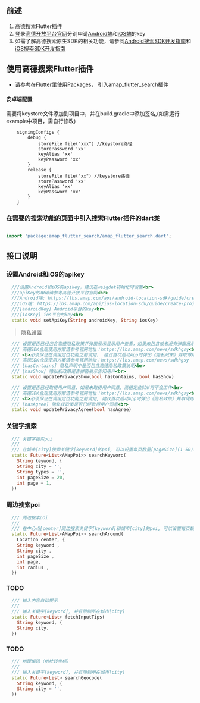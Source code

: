 
##  前述 

1. 高德搜索Flutter插件
2. 登录[高德开放平台官网](https://lbs.amap.com/api/)分别申请[Android端](https://lbs.amap.com/api/android-location-sdk/guide/create-project/get-key/)和[iOS端](https://lbs.amap.com/api/ios-location-sdk/guide/create-project/get-key)的key
3. 如需了解高德搜索原生SDK的相关功能，请参阅[Android搜索SDK开发指南](https://lbs.amap.com/api/android-sdk/guide/map-data/poi)和[iOS搜索SDK开发指南](https://lbs.amap.com/api/ios-sdk/guide/map-data/poi)


## 使用高德搜索Flutter插件
* 请参考[在Flutter里使用Packages](https://flutter.cn/docs/development/packages-and-plugins/using-packages)， 引入amap_flutter_search插件

#### 安卓端配置
需要将keystore文件添加到项目中，并在build.gradle中添加签名,(如需运行example中项目，需自行修改)
```
    signingConfigs {
        debug {
            storeFile file("xxx") //keystore路径
            storePassword 'xx'
            keyAlias 'xx'
            keyPassword 'xx'
        }
        release {
            storeFile file("xx") //keystore路径
            storePassword 'xx'
            keyAlias 'xx'
            keyPassword 'xx'
        }
    }

```



### 在需要的搜索功能的页面中引入搜索Flutter插件的dart类
``` Dart

import 'package:amap_flutter_search/amap_flutter_search.dart';
```
## 接口说明

### 设置Android和iOS的apikey
``` Dart
  ///设置Android和iOS的apikey，建议在weigdet初始化时设置<br>
  ///apiKey的申请请参考高德开放平台官网<br>
  ///Android端: https://lbs.amap.com/api/android-location-sdk/guide/create-project/get-key<br>
  ///iOS端: https://lbs.amap.com/api/ios-location-sdk/guide/create-project/get-key<br>
  ///[androidKey] Android平台的key<br>
  ///[iosKey] ios平台的key<br>
  static void setApiKey(String androidKey, String iosKey)
```
> 隐私设置

``` Dart
  /// 设置是否已经包含高德隐私政策并弹窗展示显示用户查看，如果未包含或者没有弹窗展示，高德定位SDK将不会工作<br>
  /// 高德SDK合规使用方案请参考官网地址：https://lbs.amap.com/news/sdkhgsy<br>
  /// <b>必须保证在调用定位功能之前调用， 建议首次启动App时弹出《隐私政策》并取得用户同意</b><br>
  /// 高德SDK合规使用方案请参考官网地址：https://lbs.amap.com/news/sdkhgsy
  /// [hasContains] 隐私声明中是否包含高德隐私政策说明<br>
  /// [hasShow] 隐私权政策是否弹窗展示告知用户<br>
  static void updatePrivacyShow(bool hasContains, bool hasShow)

  /// 设置是否已经取得用户同意，如果未取得用户同意，高德定位SDK将不会工作<br>
  /// 高德SDK合规使用方案请参考官网地址：https://lbs.amap.com/news/sdkhgsy<br>
  /// <b>必须保证在调用定位功能之前调用, 建议首次启动App时弹出《隐私政策》并取得用户同意</b><br>
  /// [hasAgree] 隐私权政策是否已经取得用户同意<br>
  static void updatePrivacyAgree(bool hasAgree)
```
### 关键字搜索
``` Dart
  /// 关键字搜索poi
  ///
  /// 在城市[city]搜索关键字[keyword]的poi, 可以设置每页数量[pageSize](1-50)和第[page](1-100)页
  static Future<List<AMapPoi>> searchKeyword(
    String keyword, {
    String city = '',
    String types = '',
    int pageSize = 20,
    int page = 1,
  })
```
### 周边搜索poi
``` Dart
  /// 周边搜索poi
  ///
  /// 在中心点[center]周边搜索关键字[keyword]和城市[city]的poi, 可以设置每页数量[pageSize](1-50)和第[page](1-100)页
  static Future<List<AMapPoi>> searchAround(
    Location center, {
    String keyword ,
    String city ,
    int pageSize ,
    int page,
    int radius ,
  })
```
### TODO
``` Dart
  /// 输入内容自动提示
  ///
  /// 输入关键字[keyword], 并且限制所在城市[city]
  static Future<List> fetchInputTips(
    String keyword, {
    String city,
  })
```


### TODO
``` Dart
  /// 地理编码（地址转坐标）
  ///
  /// 输入关键字[keyword], 并且限制所在城市[city]
  static Future<List> searchGeocode(
    String keyword, {
    String city = '',
  })
```
